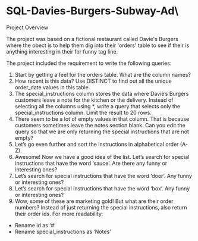 # SQL-Davies-Burgers-Subway-Ad\

Project Overview

The project was based on a fictional restaurant called Davie's Burgers where the obect is to help them dig into their 'orders' table to see if their is anything interesting in their for funny tag line.

The project included the requirement to write the following queries:

1. Start by getting a feel for the orders table. What are the column names?
2. How recent is this data? Use DISTINCT to find out all the unique order_date values in this table.
3. The special_instructions column stores the data where Davie’s Burgers customers leave a note for the kitchen or the delivery. Instead of selecting all the columns using *, write a query that selects only the special_instructions column. Limit the result to 20 rows.
4. There seem to be a lot of empty values in that column. That is because customers sometimes leave the notes section blank. Can you edit the query so that we are only returning the special instructions that are not empty?
5. Let’s go even further and sort the instructions in alphabetical order (A-Z).
6. Awesome! Now we have a good idea of the list. Let’s search for special instructions that have the word ‘sauce’. Are there any funny or interesting ones?
7. Let’s search for special instructions that have the word ‘door’. Any funny or interesting ones?
8. Let’s search for special instructions that have the word ‘box’. Any funny or interesting ones?
9. Wow, some of these are marketing gold! But what are their order numbers? Instead of just returning the special instructions, also return their order ids.
For more readability:
  - Rename id as ‘#’
  - Rename special_instructions as ‘Notes’


